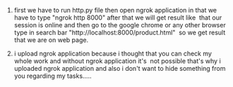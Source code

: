 1) first we have to run http.py file then open ngrok application in that we have to type "ngrok http 8000" after that we will get result like  that our session is online
and then go to the google chrome or any other browser type in search bar "http://localhost:8000/product.html"  so we get result that we are on web page. 

2) i upload ngrok application because i thought that you can check my whole work and without ngrok application
it's  not possible that's why i uploaded ngrok application and also i don't want to hide something from you regarding my tasks.....
